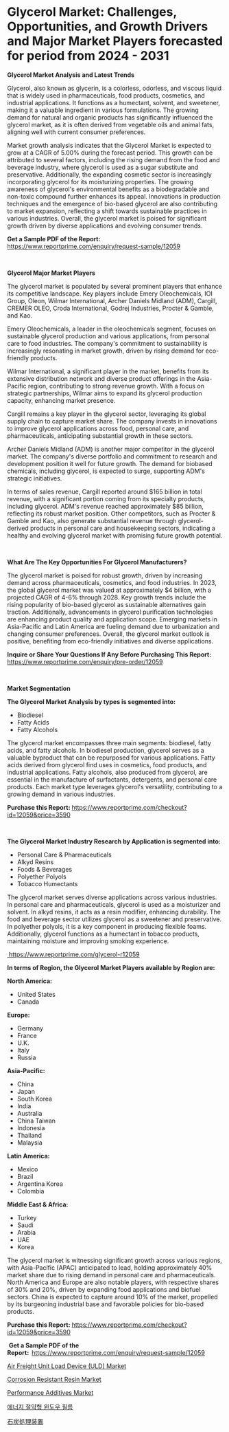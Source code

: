<p><h1>Glycerol Market: Challenges, Opportunities, and Growth Drivers and Major Market Players forecasted for period from 2024 - 2031</h1></p><p><strong>Glycerol Market Analysis and Latest Trends</strong></p>
<p><p>Glycerol, also known as glycerin, is a colorless, odorless, and viscous liquid that is widely used in pharmaceuticals, food products, cosmetics, and industrial applications. It functions as a humectant, solvent, and sweetener, making it a valuable ingredient in various formulations. The growing demand for natural and organic products has significantly influenced the glycerol market, as it is often derived from vegetable oils and animal fats, aligning well with current consumer preferences.</p><p>Market growth analysis indicates that the Glycerol Market is expected to grow at a CAGR of 5.00% during the forecast period. This growth can be attributed to several factors, including the rising demand from the food and beverage industry, where glycerol is used as a sugar substitute and preservative. Additionally, the expanding cosmetic sector is increasingly incorporating glycerol for its moisturizing properties. The growing awareness of glycerol's environmental benefits as a biodegradable and non-toxic compound further enhances its appeal. Innovations in production techniques and the emergence of bio-based glycerol are also contributing to market expansion, reflecting a shift towards sustainable practices in various industries. Overall, the glycerol market is poised for significant growth driven by diverse applications and evolving consumer trends.</p></p>
<p><strong>Get a Sample PDF of the Report:&nbsp;</strong> <a href="https://www.reportprime.com/enquiry/request-sample/12059">https://www.reportprime.com/enquiry/request-sample/12059</a></p>
<p>&nbsp;</p>
<p><strong>Glycerol Major Market Players</strong></p>
<p><p>The glycerol market is populated by several prominent players that enhance its competitive landscape. Key players include Emery Oleochemicals, IOI Group, Oleon, Wilmar International, Archer Daniels Midland (ADM), Cargill, CREMER OLEO, Croda International, Godrej Industries, Procter & Gamble, and Kao.</p><p>Emery Oleochemicals, a leader in the oleochemicals segment, focuses on sustainable glycerol production and various applications, from personal care to food industries. The company's commitment to sustainability is increasingly resonating in market growth, driven by rising demand for eco-friendly products.</p><p>Wilmar International, a significant player in the market, benefits from its extensive distribution network and diverse product offerings in the Asia-Pacific region, contributing to strong revenue growth. With a focus on strategic partnerships, Wilmar aims to expand its glycerol production capacity, enhancing market presence.</p><p>Cargill remains a key player in the glycerol sector, leveraging its global supply chain to capture market share. The company invests in innovations to improve glycerol applications across food, personal care, and pharmaceuticals, anticipating substantial growth in these sectors.</p><p>Archer Daniels Midland (ADM) is another major competitor in the glycerol market. The company's diverse portfolio and commitment to research and development position it well for future growth. The demand for biobased chemicals, including glycerol, is expected to surge, supporting ADM's strategic initiatives.</p><p>In terms of sales revenue, Cargill reported around $165 billion in total revenue, with a significant portion coming from its specialty products, including glycerol. ADM's revenue reached approximately $85 billion, reflecting its robust market position. Other competitors, such as Procter & Gamble and Kao, also generate substantial revenue through glycerol-derived products in personal care and housekeeping sectors, indicating a healthy and evolving glycerol market with promising future growth potential.</p></p>
<p>&nbsp;</p>
<p><strong>What Are The Key Opportunities For Glycerol Manufacturers?</strong></p>
<p><p>The glycerol market is poised for robust growth, driven by increasing demand across pharmaceuticals, cosmetics, and food industries. In 2023, the global glycerol market was valued at approximately $4 billion, with a projected CAGR of 4-6% through 2028. Key growth trends include the rising popularity of bio-based glycerol as sustainable alternatives gain traction. Additionally, advancements in glycerol purification technologies are enhancing product quality and application scope. Emerging markets in Asia-Pacific and Latin America are fueling demand due to urbanization and changing consumer preferences. Overall, the glycerol market outlook is positive, benefiting from eco-friendly initiatives and diverse applications.</p></p>
<p><strong>Inquire or Share Your Questions If Any Before Purchasing This Report:</strong> <a href="https://www.reportprime.com/enquiry/pre-order/12059">https://www.reportprime.com/enquiry/pre-order/12059</a></p>
<p>&nbsp;</p>
<p><strong>Market Segmentation</strong></p>
<p><strong>The Glycerol Market Analysis by types is segmented into:</strong></p>
<p><ul><li>Biodiesel</li><li>Fatty Acids</li><li>Fatty Alcohols</li></ul></p>
<p><p>The glycerol market encompasses three main segments: biodiesel, fatty acids, and fatty alcohols. In biodiesel production, glycerol serves as a valuable byproduct that can be repurposed for various applications. Fatty acids derived from glycerol find uses in cosmetics, food products, and industrial applications. Fatty alcohols, also produced from glycerol, are essential in the manufacture of surfactants, detergents, and personal care products. Each market type leverages glycerol's versatility, contributing to a growing demand in various industries.</p></p>
<p><strong>Purchase this Report:&nbsp;</strong><a href="https://www.reportprime.com/checkout?id=12059&price=3590">https://www.reportprime.com/checkout?id=12059&price=3590</a></p>
<p>&nbsp;</p>
<p><strong>The Glycerol Market Industry Research by Application is segmented into:</strong></p>
<p><ul><li>Personal Care & Pharmaceuticals</li><li>Alkyd Resins</li><li>Foods & Beverages</li><li>Polyether Polyols</li><li>Tobacco Humectants</li></ul></p>
<p><p>The glycerol market serves diverse applications across various industries. In personal care and pharmaceuticals, glycerol is used as a moisturizer and solvent. In alkyd resins, it acts as a resin modifier, enhancing durability. The food and beverage sector utilizes glycerol as a sweetener and preservative. In polyether polyols, it is a key component in producing flexible foams. Additionally, glycerol functions as a humectant in tobacco products, maintaining moisture and improving smoking experience.</p></p>
<p><a href="https://www.reportprime.com/glycerol-r12059">&nbsp;https://www.reportprime.com/glycerol-r12059</a></p>
<p><strong>In terms of Region, the Glycerol Market Players available by Region are:</strong></p>
<p>
    <p> <strong> North America: </strong>
        <ul>
            <li>United States</li>
            <li>Canada</li>
        </ul>
        </p> 
    <p> <strong> Europe: </strong>
        <ul>
            <li>Germany</li>
            <li>France</li>
            <li>U.K.</li>
            <li>Italy</li>
            <li>Russia</li>
        </ul>
        </p> 
    <p> <strong> Asia-Pacific: </strong>
        <ul>
            <li>China</li>
            <li>Japan</li>
            <li>South Korea</li>
            <li>India</li>
            <li>Australia</li>
            <li>China Taiwan</li>
            <li>Indonesia</li>
            <li>Thailand</li>
            <li>Malaysia</li>
        </ul>
        </p> 
    <p> <strong> Latin America: </strong>
        <ul>
            <li>Mexico</li>
            <li>Brazil</li>
            <li>Argentina Korea</li>
            <li>Colombia</li>
        </ul>
        </p> 
    <p> <strong> Middle East & Africa: </strong>
        <ul>
            <li>Turkey</li>
            <li>Saudi</li>
            <li>Arabia</li>
            <li>UAE</li>
            <li>Korea</li>
        </ul>
    </p>
    </p>
<p><p>The glycerol market is witnessing significant growth across various regions, with Asia-Pacific (APAC) anticipated to lead, holding approximately 40% market share due to rising demand in personal care and pharmaceuticals. North America and Europe are also notable players, with respective shares of 30% and 20%, driven by expanding food applications and biofuel sectors. China is expected to capture around 10% of the market, propelled by its burgeoning industrial base and favorable policies for bio-based products.</p></p>
<p><strong>Purchase this Report: </strong><a href="https://www.reportprime.com/checkout?id=12059&price=3590">https://www.reportprime.com/checkout?id=12059&price=3590</a></p>
<p>&nbsp;<strong>Get a Sample PDF of the Report:&nbsp;&nbsp;</strong><a href="https://www.reportprime.com/enquiry/request-sample/12059">https://www.reportprime.com/enquiry/request-sample/12059</a></p>
<p><strong></strong></p>
<p><p><a href="https://issuu.com/reportprime-2/docs/air-freight-unit-load-device-uld-ma_2204b8885cf4f3">Air Freight Unit Load Device (ULD) Market</a></p><p><a href="https://github.com/gulaimolin/Market-Research-Report-List-6/blob/main/corrosion-resistant-resin-market.md">Corrosion Resistant Resin Market</a></p><p><a href="https://github.com/RoccoManning/Market-Research-Report-List-6/blob/main/performance-additives-market.md">Performance Additives Market</a></p><p><a href="https://medium.com/@kelvinfeenrey98677/%EC%97%90%EB%84%88%EC%A7%80-%EC%A0%88%EC%95%BD-%EC%B0%BD%EB%AC%B8-%ED%95%84%EB%A6%84-%EC%82%B0%EC%97%85%EC%97%90-%EB%8C%80%ED%95%9C-%ED%86%B5%EC%B0%B0-2031%EB%85%84%EA%B9%8C%EC%A7%80%EC%9D%98-%EC%8B%9C%EC%9E%A5-%EC%9E%AC%EB%AC%B4-%EC%83%81%ED%83%9C-%EC%8B%9C%EC%9E%A5-%EA%B7%9C%EB%AA%A8-%EB%B0%8F-%EC%88%98%EC%9D%B5-%EB%B6%84%EC%84%9D-9072613c0ce4">에너지 절약형 윈도우 필름</a></p><p><a href="https://medium.com/@vadkqfca47/%E7%9F%B3%E7%82%AD%E5%8F%96%E6%89%B1%E8%A3%85%E7%BD%AE%E5%B8%82%E5%A0%B4%E3%81%AE%E6%88%A6%E7%95%A5%E7%9A%84%E3%82%A4%E3%83%B3%E3%82%B5%E3%82%A4%E3%83%88-%E7%9F%B3%E7%82%AD%E5%8F%96%E6%89%B1%E8%A3%85%E7%BD%AE%E6%A5%AD%E7%95%8C%E3%81%AB%E3%81%8A%E3%81%91%E3%82%8B%E8%A3%BD%E5%93%81%E9%80%B2%E5%8C%96%E3%81%A8%E5%B8%82%E5%A0%B4%E3%82%BB%E3%82%B0%E3%83%A1%E3%83%B3%E3%83%86%E3%83%BC%E3%82%B7%E3%83%A7%E3%83%B3-1548f0043d2a">石炭処理装置</a></p></p>